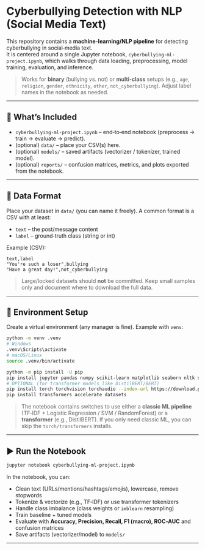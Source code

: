 # Cyberbullying Detection with NLP (Social Media Text)

This repository contains a **machine-learning/NLP pipeline** for detecting cyberbullying in social‑media text.  
It is centered around a single Jupyter notebook, `cyberbullying-ml-project.ipynb`, which walks through data loading, preprocessing, model training, evaluation, and inference.

> Works for **binary** (bullying vs. not) or **multi‑class** setups (e.g., `age`, `religion`, `gender`, `ethnicity`, `other`, `not_cyberbullying`). Adjust label names in the notebook as needed.

---

## 🚀 What’s Included
- `cyberbullying-ml-project.ipynb` – end‑to‑end notebook (preprocess → train → evaluate → predict).
- (optional) `data/` – place your CSV(s) here.
- (optional) `models/` – saved artifacts (vectorizer / tokenizer, trained model).
- (optional) `reports/` – confusion matrices, metrics, and plots exported from the notebook.

---

## 📂 Data Format
Place your dataset in `data/` (you can name it freely). A common format is a CSV with at least:
- `text` – the post/message content
- `label` – ground‑truth class (string or int)

Example (CSV):
```csv
text,label
"You're such a loser",bullying
"Have a great day!",not_cyberbullying
```

> Large/locked datasets should **not** be committed. Keep small samples only and document where to download the full data.

---

## 🔧 Environment Setup
Create a virtual environment (any manager is fine). Example with `venv`:

```bash
python -m venv .venv
# Windows
.venv\Scripts\activate
# macOS/Linux
source .venv/bin/activate

python -m pip install -U pip
pip install jupyter pandas numpy scikit-learn matplotlib seaborn nltk spacy emoji imbalanced-learn
# OPTIONAL (for transformer models like DistilBERT/BERT)
pip install torch torchvision torchaudio --index-url https://download.pytorch.org/whl/cu121
pip install transformers accelerate datasets
```

> The notebook contains switches to use either a **classic ML pipeline** (TF‑IDF + Logistic Regression / SVM / RandomForest) or a **transformer** (e.g., DistilBERT). If you only need classic ML, you can skip the `torch/transformers` installs.

---

## ▶️ Run the Notebook
```bash
jupyter notebook cyberbullying-ml-project.ipynb
```
In the notebook, you can:
- Clean text (URLs/mentions/hashtags/emojis), lowercase, remove stopwords
- Tokenize & vectorize (e.g., TF‑IDF) or use transformer tokenizers
- Handle class imbalance (class weights or `imblearn` resampling)
- Train baseline + tuned models
- Evaluate with **Accuracy, Precision, Recall, F1 (macro), ROC‑AUC** and confusion matrices
- Save artifacts (vectorizer/model) to `models/`

---
